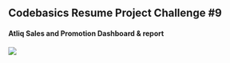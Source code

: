## Codebasics Resume Project Challenge #9
#### Atliq Sales and Promotion Dashboard & report

<p>
  <img src="https://github.com/ash200309/Codebasics_challenge_9/cover.png">
</p>
